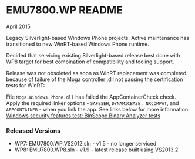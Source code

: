 # EMU7800.WP README
April 2015

Legacy Silverlight-based Windows Phone projects. Active maintenance has transitioned to new WinRT-based
Windows Phone runtime.

Decided that servicing existing Silverlight-based release best done with WP8 target for best
combination of compatibility and tooling support.

Release was not obsoleted as soon as WinRT replacement was completed because of failure of the Moga
controller .dll not passing the certification tests for WinRT:

File ``Moga.Windows.Phone.dll`` has failed the AppContainerCheck check.
Apply the required linker options - ``SAFESEH``, ``DYNAMICBASE, NXCOMPAT``, and ``APPCONTAINER`` - when you link the app. See links below for more information:
[Windows security features test: BinScope Binary Analyzer tests](http://go.microsoft.com/fwlink/?LinkID=324325)


### Released Versions

- WP7: EMU7800.WP.VS2012.sln - v1.5 - no longer serviced
- WP8: EMU7800.WP8.sln - v1.9 - latest release built using VS2013.2
